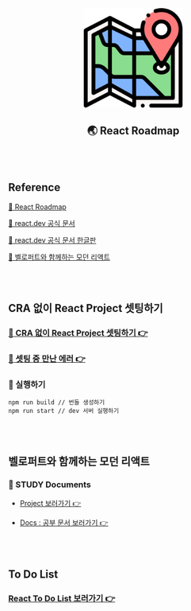 <div align="center">
  <img width="200px;" src="./images/map.png"/>
</div>
<h2 align="center">🌏 React Roadmap</h2>

<br>
<br>

## Reference

[🔗 React Roadmap](https://roadmap.sh/react)

[🔗 react.dev 공식 문서](https://react.dev/learn)

[🔗 react.dev 공식 문서 한글판](https://react-ko.dev/learn#rendering-lists)

[🔗 벨로퍼트와 함께하는 모던 리액트](https://react.vlpt.us/)

<br>
<br>

## CRA 없이 React Project 셋팅하기

### [📁 CRA 없이 React Project 셋팅하기 👉](https://github.com/mireyhgnay/react-roadmap/blob/main/01_React/Docs/01.%20CRA%20%EC%97%86%EC%9D%B4%20React%20Project%20%EC%85%8B%ED%8C%85%ED%95%98%EA%B8%B0.md)

### [📁 셋팅 중 만난 에러 👉](https://github.com/mireyhgnay/react-roadmap/blob/main/01_React/Docs/02.%20%EC%85%8B%ED%8C%85%20%EC%A4%91%20%EB%A7%8C%EB%82%9C%20%EC%97%90%EB%9F%AC.md)

### 📁 실행하기

```bash
npm run build // 번들 생성하기
npm run start // dev 서버 실행하기
```

<br>
<br>

## 벨로퍼트와 함께하는 모던 리액트

### 📁 STUDY Documents

- [Project 보러가기 👉](https://github.com/mireyhgnay/react-roadmap/tree/main/01_React)

- [Docs : 공부 문서 보러가기 👉](https://github.com/mireyhgnay/react-roadmap/tree/main/Study)

<br>
<br>

## To Do List

### [React To Do List 보러가기 👉](https://github.com/mireyhgnay/react-todolist)
